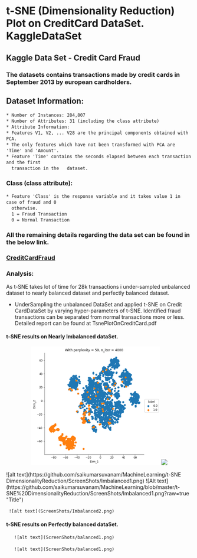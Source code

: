 # t-SNE (Dimensionality Reduction) Plot on CreditCard DataSet. KaggleDataSet
  
## Kaggle Data Set - Credit Card Fraud
### The datasets contains transactions made by credit cards in September 2013 by european cardholders. 
## Dataset Information:
    * Number of Instances: 284,807
    * Number of Attributes: 31 (including the class attribute)
    * Attribute Information:
    * Features V1, V2, ... V28 are the principal components obtained with PCA.    
    * The only features which have not been transformed with PCA are 'Time' and 'Amount'.
    * Feature 'Time' contains the seconds elapsed between each transaction and the first 
      transaction in the   dataset.
### Class (class attribute):
    * Feature 'Class' is the response variable and it takes value 1 in case of fraud and 0 
      otherwise. 
      1 = Fraud Transaction
      0 = Normal Transaction
### All the remaining details regarding the data set can be found in the below link.
### [CreditCardFraud](https://www.kaggle.com/mlg-ulb/creditcardfraud/data)


### Analysis:

As t-SNE takes lot of time for 28k transactions i under-sampled unbalanced dataset to nearly balanced dataset and perfectly balanced dataset.

  * UnderSampling the unbalanced DataSet and applied t-SNE on Credit CardDataSet by varying hyper-parameters of t-SNE.
     Identified fraud transactions can be separated from  normal transactions more or less.
     Detailed report can be found at TsnePlotOnCreditCard.pdf
     
  ####   t-SNE results on Nearly Imbalanced dataSet.
  <p align="center">
  <img src="https://github.com/saikumarsuvanam/MachineLearning/blob/master/t-SNE%20DimensionalityReduction/ScreenShots/Imbalanced1.png" width="350"/>
  <img src="your_relative_path_here_number_2_large_name" width="350"/>
</p>
     ![alt text](https://github.com/saikumarsuvanam/MachineLearning/t-SNE DimensionalityReduction/ScreenShots/Imbalanced1.png)
     ![Alt text](https://github.com/saikumarsuvanam/MachineLearning/blob/master/t-SNE%20DimensionalityReduction/ScreenShots/Imbalanced1.png?raw=true "Title")
     
     
     ![alt text](ScreenShots/Imbalanced2.png)
       
  ####   t-SNE results on Perfectly balanced dataSet.
       
       ![alt text](ScreenShots/balanced1.png)
          
       ![alt text](ScreenShots/balanced1.png)
     
     
     
